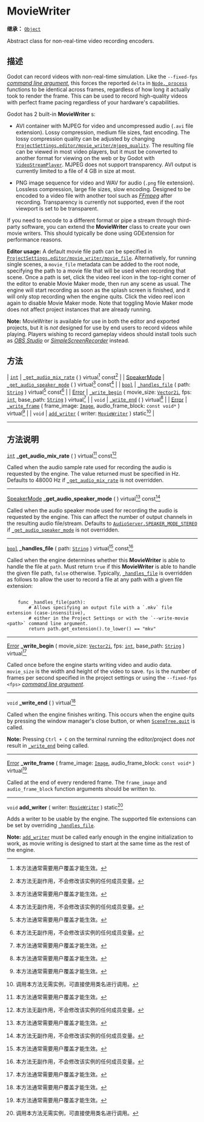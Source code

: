 <!-- ⚠ 请勿编辑本文件 ⚠ -->
<!-- 本文档使用脚本从 WeDot 引擎源码仓库生成。 -->
<!-- 生成脚本：https://github.com/WeDot-Engine/WeDot/tree/4.3/doc/tools/make_md.py； -->
<!-- 原文件：https://github.com/WeDot-Engine/WeDot/tree/4.3/doc/classes/MovieWriter.xml。 -->

<div id="_class_moviewriter"></div>

# MovieWriter

**继承：** [`Object`](class_object.md)

Abstract class for non-real-time video recording encoders.

## 描述

Godot can record videos with non-real-time simulation. Like the `--fixed-fps` [*command line argument*](../tutorials/editor/command_line_tutorial), this forces the reported `delta` in [`Node._process`](#class_node_private_method__process) functions to be identical across frames, regardless of how long it actually took to render the frame. This can be used to record high-quality videos with perfect frame pacing regardless of your hardware's capabilities.

Godot has 2 built-in **MovieWriter** s:

- AVI container with MJPEG for video and uncompressed audio (`.avi` file extension). Lossy compression, medium file sizes, fast encoding. The lossy compression quality can be adjusted by changing [`ProjectSettings.editor/movie_writer/mjpeg_quality`](#class_projectsettings_property_editor/movie_writer/mjpeg_quality). The resulting file can be viewed in most video players, but it must be converted to another format for viewing on the web or by Godot with [`VideoStreamPlayer`](class_videostreamplayer.md). MJPEG does not support transparency. AVI output is currently limited to a file of 4 GB in size at most.

- PNG image sequence for video and WAV for audio (`.png` file extension). Lossless compression, large file sizes, slow encoding. Designed to be encoded to a video file with another tool such as [*FFmpeg*](https://ffmpeg.org/) after recording. Transparency is currently not supported, even if the root viewport is set to be transparent.

If you need to encode to a different format or pipe a stream through third-party software, you can extend the **MovieWriter** class to create your own movie writers. This should typically be done using GDExtension for performance reasons.

 **Editor usage:** A default movie file path can be specified in [`ProjectSettings.editor/movie_writer/movie_file`](#class_projectsettings_property_editor/movie_writer/movie_file). Alternatively, for running single scenes, a `movie_file` metadata can be added to the root node, specifying the path to a movie file that will be used when recording that scene. Once a path is set, click the video reel icon in the top-right corner of the editor to enable Movie Maker mode, then run any scene as usual. The engine will start recording as soon as the splash screen is finished, and it will only stop recording when the engine quits. Click the video reel icon again to disable Movie Maker mode. Note that toggling Movie Maker mode does not affect project instances that are already running.

 **Note:** MovieWriter is available for use in both the editor and exported projects, but it is *not* designed for use by end users to record videos while playing. Players wishing to record gameplay videos should install tools such as [*OBS Studio*](https://obsproject.com/) or [*SimpleScreenRecorder*](https://www.maartenbaert.be/simplescreenrecorder/) instead.

## 方法

| [`int`](class_int.md)                        | [`_get_audio_mix_rate`](#class_moviewriter_private_method__get_audio_mix_rate) ( ) virtual[^virtual] const[^const]                                                                                     |
| [SpeakerMode](#enum_audioserver_speakermode) | [`_get_audio_speaker_mode`](#class_moviewriter_private_method__get_audio_speaker_mode) ( ) virtual[^virtual] const[^const]                                                                             |
| [`bool`](class_bool.md)                      | [`_handles_file`](#class_moviewriter_private_method__handles_file) ( path: [`String`](class_string.md) ) virtual[^virtual] const[^const]                                                               |
| [Error](#enum_@globalscope_error)            | [`_write_begin`](#class_moviewriter_private_method__write_begin) ( movie_size: [`Vector2i`](class_vector2i.md), fps: [`int`](class_int.md), base_path: [`String`](class_string.md) ) virtual[^virtual] |
| `void`                                       | [`_write_end`](#class_moviewriter_private_method__write_end) ( ) virtual[^virtual]                                                                                                                     |
| [Error](#enum_@globalscope_error)            | [`_write_frame`](#class_moviewriter_private_method__write_frame) ( frame_image: [`Image`](class_image.md), audio_frame_block: `const void*` ) virtual[^virtual]                                        |
| `void`                                       | [`add_writer`](#class_moviewriter_method_add_writer) ( writer: [`MovieWriter`](class_moviewriter.md) ) static[^static]                                                                                 |

<!-- rst-class:: classref-section-separator -->

---

## 方法说明

<div id="_class_moviewriter_private_method__get_audio_mix_rate"></div>

[`int`](class_int.md) **_get_audio_mix_rate** ( ) virtual[^virtual] const[^const]<div id="class_moviewriter_private_method__get_audio_mix_rate"></div>

Called when the audio sample rate used for recording the audio is requested by the engine. The value returned must be specified in Hz. Defaults to 48000 Hz if [`_get_audio_mix_rate`](#class_moviewriter_private_method__get_audio_mix_rate) is not overridden.

<!-- rst-class:: classref-item-separator -->

---

<div id="_class_moviewriter_private_method__get_audio_speaker_mode"></div>

[SpeakerMode](#enum_audioserver_speakermode) **_get_audio_speaker_mode** ( ) virtual[^virtual] const[^const]<div id="class_moviewriter_private_method__get_audio_speaker_mode"></div>

Called when the audio speaker mode used for recording the audio is requested by the engine. This can affect the number of output channels in the resulting audio file/stream. Defaults to [`AudioServer.SPEAKER_MODE_STEREO`](#class_audioserver_constant_speaker_mode_stereo) if [`_get_audio_speaker_mode`](#class_moviewriter_private_method__get_audio_speaker_mode) is not overridden.

<!-- rst-class:: classref-item-separator -->

---

<div id="_class_moviewriter_private_method__handles_file"></div>

[`bool`](class_bool.md) **_handles_file** ( path: [`String`](class_string.md) ) virtual[^virtual] const[^const]<div id="class_moviewriter_private_method__handles_file"></div>

Called when the engine determines whether this **MovieWriter** is able to handle the file at `path`. Must return `true` if this **MovieWriter** is able to handle the given file path, `false` otherwise. Typically, [`_handles_file`](#class_moviewriter_private_method__handles_file) is overridden as follows to allow the user to record a file at any path with a given file extension:

```

    func _handles_file(path):
        # Allows specifying an output file with a `.mkv` file extension (case-insensitive),
        # either in the Project Settings or with the `--write-movie <path>` command line argument.
        return path.get_extension().to_lower() == "mkv"
```



<!-- rst-class:: classref-item-separator -->

---

<div id="_class_moviewriter_private_method__write_begin"></div>

[Error](#enum_@globalscope_error) **_write_begin** ( movie_size: [`Vector2i`](class_vector2i.md), fps: [`int`](class_int.md), base_path: [`String`](class_string.md) ) virtual[^virtual]<div id="class_moviewriter_private_method__write_begin"></div>

Called once before the engine starts writing video and audio data. `movie_size` is the width and height of the video to save. `fps` is the number of frames per second specified in the project settings or using the `--fixed-fps <fps>` [*command line argument*](../tutorials/editor/command_line_tutorial).

<!-- rst-class:: classref-item-separator -->

---

<div id="_class_moviewriter_private_method__write_end"></div>

`void` **_write_end** ( ) virtual[^virtual]<div id="class_moviewriter_private_method__write_end"></div>

Called when the engine finishes writing. This occurs when the engine quits by pressing the window manager's close button, or when [`SceneTree.quit`](#class_scenetree_method_quit) is called.

 **Note:** Pressing <i class="fa fa-gamepad"></i>`Ctrl + C` on the terminal running the editor/project does *not* result in [`_write_end`](#class_moviewriter_private_method__write_end) being called.

<!-- rst-class:: classref-item-separator -->

---

<div id="_class_moviewriter_private_method__write_frame"></div>

[Error](#enum_@globalscope_error) **_write_frame** ( frame_image: [`Image`](class_image.md), audio_frame_block: `const void*` ) virtual[^virtual]<div id="class_moviewriter_private_method__write_frame"></div>

Called at the end of every rendered frame. The `frame_image` and `audio_frame_block` function arguments should be written to.

<!-- rst-class:: classref-item-separator -->

---

<div id="_class_moviewriter_method_add_writer"></div>

`void` **add_writer** ( writer: [`MovieWriter`](class_moviewriter.md) ) static[^static]<div id="class_moviewriter_method_add_writer"></div>

Adds a writer to be usable by the engine. The supported file extensions can be set by overriding [`_handles_file`](#class_moviewriter_private_method__handles_file).

 **Note:** [`add_writer`](#class_moviewriter_method_add_writer) must be called early enough in the engine initialization to work, as movie writing is designed to start at the same time as the rest of the engine.

[^virtual]: 本方法通常需要用户覆盖才能生效。
[^const]: 本方法无副作用，不会修改该实例的任何成员变量。
[^vararg]: 本方法除了能接受在此处描述的参数外，还能够继续接受任意数量的参数。
[^constructor]: 本方法用于构造某个类型。
[^static]: 调用本方法无需实例，可直接使用类名进行调用。
[^operator]: 本方法描述的是使用本类型作为左操作数的有效运算符。
[^bitfield]: 这个值是由下列位标志构成位掩码的整数。
[^void]: 无返回值。
